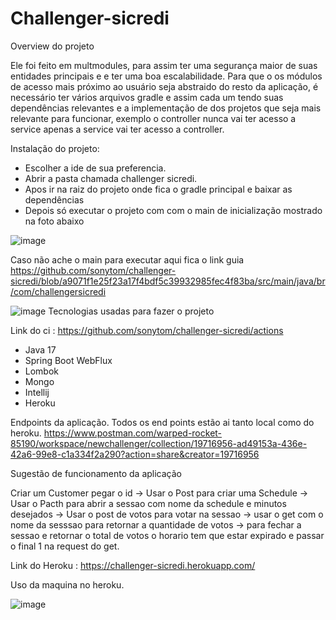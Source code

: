 # Challenger-sicredi

Overview do projeto 

Ele foi feito em multmodules, para assim ter uma segurança maior de suas entidades principais e e ter uma boa escalabilidade.
 Para que o os módulos de acesso mais próximo ao usuário seja abstraido do resto da aplicação, é necessário ter vários arquivos gradle e assim cada um tendo suas dependências relevantes e a implementação de dos projetos que seja mais relevante para funcionar, exemplo o controller nunca vai ter acesso a service apenas a service vai ter acesso a controller.

Instalação do projeto: 

- Escolher a ide de sua preferencia.
- Abrir a pasta chamada challenger sicredi.
- Apos ir na raiz do projeto onde fica o gradle principal e baixar as dependências 
- Depois só executar o projeto com com o main de inicialização mostrado na foto abaixo

![image](https://user-images.githubusercontent.com/33350348/219103670-cfb62457-5877-41d4-a79d-2ed0b13bc818.png)

Caso não ache o main para executar aqui fica o link guia 
https://github.com/sonytom/challenger-sicredi/blob/a9071f1e25f23a17f4bdf5c39932985fec4f83ba/src/main/java/br/com/challengersicredi


![image](https://user-images.githubusercontent.com/33350348/218972373-c839f8c7-2d43-4e08-8212-3a3a1e106610.png)
Tecnologias usadas para fazer o projeto

Link do ci : https://github.com/sonytom/challenger-sicredi/actions

- Java 17
- Spring Boot WebFlux 
- Lombok 
- Mongo
- Intellij
- Heroku

Endpoints da aplicação.
Todos os end points estão ai tanto local como do heroku.
https://www.postman.com/warped-rocket-85190/workspace/newchallenger/collection/19716956-ad49153a-436e-42a6-99e8-c1a334f2a290?action=share&creator=19716956

Sugestão de funcionamento da aplicação 

Criar um Customer pegar o id -> Usar o Post para criar  uma Schedule ->  Usar o Pacth para abrir a sessao com nome da schedule e minutos desejados -> Usar o post de votos para votar na sessao -> usar o get com o nome da sesssao para retornar a quantidade de votos -> para fechar a sessao e retornar o total de votos o horario tem que estar expirado e passar o final 1 na request do get.


Link do Heroku : https://challenger-sicredi.herokuapp.com/

Uso da maquina no heroku.

![image](https://user-images.githubusercontent.com/33350348/218972373-c839f8c7-2d43-4e08-8212-3a3a1e106610.png)


